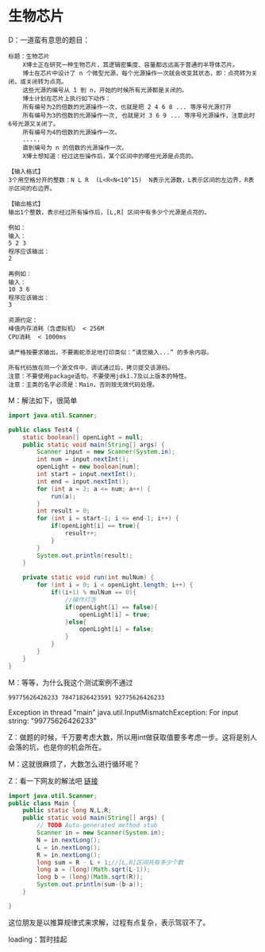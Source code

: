 # 生物芯片

D：一道蛮有意思的题目：

```
标题：生物芯片
    X博士正在研究一种生物芯片，其逻辑密集度、容量都远远高于普通的半导体芯片。
    博士在芯片中设计了 n 个微型光源，每个光源操作一次就会改变其状态，即：点亮转为关闭，或关闭转为点亮。
    这些光源的编号从 1 到 n，开始的时候所有光源都是关闭的。
    博士计划在芯片上执行如下动作：
    所有编号为2的倍数的光源操作一次，也就是把 2 4 6 8 ... 等序号光源打开
    所有编号为3的倍数的光源操作一次, 也就是对 3 6 9 ... 等序号光源操作，注意此时6号光源又关闭了。
    所有编号为4的倍数的光源操作一次。
    .....
    直到编号为 n 的倍数的光源操作一次。
    X博士想知道：经过这些操作后，某个区间中的哪些光源是点亮的。
    
【输入格式】
3个用空格分开的整数：N L R  (L<R<N<10^15)  N表示光源数，L表示区间的左边界，R表示区间的右边界。

【输出格式】
输出1个整数，表示经过所有操作后，[L,R] 区间中有多少个光源是点亮的。

例如：
输入：
5 2 3
程序应该输出：
2

再例如：
输入：
10 3 6
程序应该输出：
3

资源约定：
峰值内存消耗（含虚拟机） < 256M
CPU消耗  < 1000ms

请严格按要求输出，不要画蛇添足地打印类似：“请您输入...” 的多余内容。

所有代码放在同一个源文件中，调试通过后，拷贝提交该源码。
注意：不要使用package语句。不要使用jdk1.7及以上版本的特性。
注意：主类的名字必须是：Main，否则按无效代码处理。
```
M：解法如下，很简单

```java
import java.util.Scanner;

public class Test4 {
	static boolean[] openLight = null;
	public static void main(String[] args) {
		Scanner input = new Scanner(System.in);
		int num = input.nextInt();
		openLight = new boolean[num];
		int start = input.nextInt();
		int end = input.nextInt();
		for (int a = 2; a <= num; a++) {
			run(a);
		}
		int result = 0;
		for (int i = start-1; i <= end-1; i++) {
			if(openLight[i] == true){
				result++;
			}
		}
		System.out.println(result);
	}
	
	private static void run(int mulNum) {
		for (int i = 0; i < openLight.length; i++) {
			if((i+1) % mulNum == 0){
				//操作灯泡
				if(openLight[i] == false){
					openLight[i] = true;
				}else{
					openLight[i] = false;
				}
			}
		}
	}
}
```
M：等等，为什么我这个测试案例不通过

``99775626426233 78471826423591 92775626426233``   

Exception in thread "main" java.util.InputMismatchException: For input string: "99775626426233"

Z：做题的时候，千万要考虑大数，所以用int做获取值要多考虑一步。这将是别人会落的坑，也是你的机会所在。

M：这就很麻烦了，大数怎么进行循环呢？

Z：看一下网友的解法吧 [链接](https://blog.csdn.net/newmemory/article/details/51474377)  

```java
import java.util.Scanner;
public class Main {
    public static long N,L,R;
    public static void main(String[] args) {
        // TODO Auto-generated method stub
        Scanner in = new Scanner(System.in);
        N = in.nextLong();
        L = in.nextLong();
        R = in.nextLong();
        long sum = R - L + 1;//[L,R]区间共有多少个数
        long a = (long)(Math.sqrt(L-1));
        long b = (long)(Math.sqrt(R));
        System.out.println(sum-(b-a));
    }

}
```

这位朋友是以推算规律式来求解，过程有点复杂，表示驾驭不了。

loading：暂时挂起











